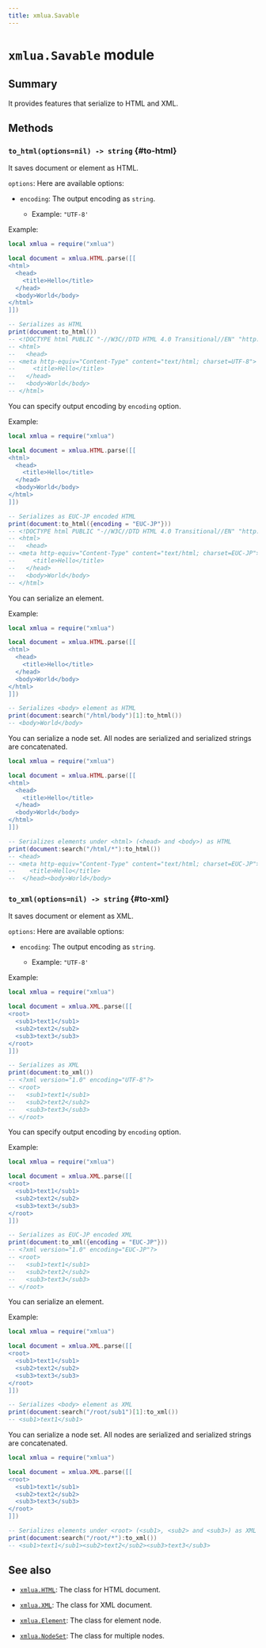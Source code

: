 ```yaml
---
title: xmlua.Savable
---
```


# `xmlua.Savable` module

## Summary

It provides features that serialize to HTML and XML.

## Methods

### `to_html(options=nil) -> string` {#to-html}

It saves document or element as HTML.

`options`: Here are available options:

  * `encoding`: The output encoding as `string`.

    * Example: `"UTF-8'`

Example:

```lua
local xmlua = require("xmlua")

local document = xmlua.HTML.parse([[
<html>
  <head>
    <title>Hello</title>
  </head>
  <body>World</body>
</html>
]])

-- Serializes as HTML
print(document:to_html())
-- <!DOCTYPE html PUBLIC "-//W3C//DTD HTML 4.0 Transitional//EN" "http://www.w3.org/TR/REC-html40/loose.dtd">
-- <html>
--   <head>
-- <meta http-equiv="Content-Type" content="text/html; charset=UTF-8">
--     <title>Hello</title>
--   </head>
--   <body>World</body>
-- </html>
```

You can specify output encoding by `encoding` option.

Example:

```lua
local xmlua = require("xmlua")

local document = xmlua.HTML.parse([[
<html>
  <head>
    <title>Hello</title>
  </head>
  <body>World</body>
</html>
]])

-- Serializes as EUC-JP encoded HTML
print(document:to_html({encoding = "EUC-JP"}))
-- <!DOCTYPE html PUBLIC "-//W3C//DTD HTML 4.0 Transitional//EN" "http://www.w3.org/TR/REC-html40/loose.dtd">
-- <html>
--   <head>
-- <meta http-equiv="Content-Type" content="text/html; charset=EUC-JP">
--     <title>Hello</title>
--   </head>
--   <body>World</body>
-- </html>
```

You can serialize an element.

Example:

```lua
local xmlua = require("xmlua")

local document = xmlua.HTML.parse([[
<html>
  <head>
    <title>Hello</title>
  </head>
  <body>World</body>
</html>
]])

-- Serializes <body> element as HTML
print(document:search("/html/body")[1]:to_html())
-- <body>World</body>
```

You can serialize a node set. All nodes are serialized and serialized strings are concatenated.

```lua
local xmlua = require("xmlua")

local document = xmlua.HTML.parse([[
<html>
  <head>
    <title>Hello</title>
  </head>
  <body>World</body>
</html>
]])

-- Serializes elements under <html> (<head> and <body>) as HTML
print(document:search("/html/*"):to_html())
-- <head>
-- <meta http-equiv="Content-Type" content="text/html; charset=EUC-JP">
--    <title>Hello</title>
--  </head><body>World</body>
```

### `to_xml(options=nil) -> string` {#to-xml}

It saves document or element as XML.

`options`: Here are available options:

  * `encoding`: The output encoding as `string`.

    * Example: `"UTF-8'`

Example:

```lua
local xmlua = require("xmlua")

local document = xmlua.XML.parse([[
<root>
  <sub1>text1</sub1>
  <sub2>text2</sub2>
  <sub3>text3</sub3>
</root>
]])

-- Serializes as XML
print(document:to_xml())
-- <?xml version="1.0" encoding="UTF-8"?>
-- <root>
--   <sub1>text1</sub1>
--   <sub2>text2</sub2>
--   <sub3>text3</sub3>
-- </root>
```

You can specify output encoding by `encoding` option.

Example:

```lua
local xmlua = require("xmlua")

local document = xmlua.XML.parse([[
<root>
  <sub1>text1</sub1>
  <sub2>text2</sub2>
  <sub3>text3</sub3>
</root>
]])

-- Serializes as EUC-JP encoded XML
print(document:to_xml({encoding = "EUC-JP"}))
-- <?xml version="1.0" encoding="EUC-JP"?>
-- <root>
--   <sub1>text1</sub1>
--   <sub2>text2</sub2>
--   <sub3>text3</sub3>
-- </root>
```

You can serialize an element.

Example:

```lua
local xmlua = require("xmlua")

local document = xmlua.XML.parse([[
<root>
  <sub1>text1</sub1>
  <sub2>text2</sub2>
  <sub3>text3</sub3>
</root>
]])

-- Serializes <body> element as XML
print(document:search("/root/sub1")[1]:to_xml())
-- <sub1>text1</sub1>
```

You can serialize a node set. All nodes are serialized and serialized strings are concatenated.

```lua
local xmlua = require("xmlua")

local document = xmlua.XML.parse([[
<root>
  <sub1>text1</sub1>
  <sub2>text2</sub2>
  <sub3>text3</sub3>
</root>
]])

-- Serializes elements under <root> (<sub1>, <sub2> and <sub3>) as XML
print(document:search("/root/*"):to_xml())
-- <sub1>text1</sub1><sub2>text2</sub2><sub3>text3</sub3>
```

## See also

  * [`xmlua.HTML`][html]: The class for HTML document.

  * [`xmlua.XML`][xml]: The class for XML document.

  * [`xmlua.Element`][element]: The class for element node.

  * [`xmlua.NodeSet`][node-set]: The class for multiple nodes.

[html]:html.html

[xml]:xml.html

[element]:element.html

[node-set]:node-set.html
